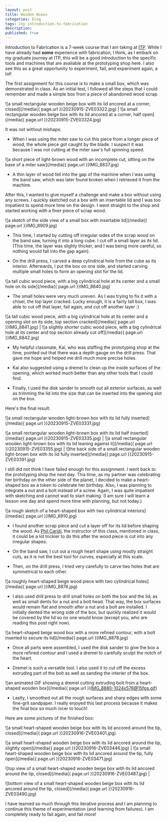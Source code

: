 ```yaml
---
layout: post
title: Wooden Boxes
categories: blog
tags: itp introduction-to-fabrication
description: 
published: true
---
```


Introduction to Fabrication is a 7-week course that I am taking at [ITP](https://tisch.nyu.edu/itp). While I have already had **some** experience with fabrication, I think, as I embark on my graduate journey at ITP, this will be a good introduction to the specific tools and machines that are available at the prototyping shop here. I also see this as a great opportunity to experiment, fail, and experiment again, a lot!

The first assignment for this course is to make a small box, which was demonstrated in class. As an initial test, I followed all the steps that I could remember and made a simple box from a piece of abandoned wood scrap.

![a small rectangular wooden beige box with its lid ancored at a corner, closed](/media{{ page.url }}20230915-ZVE03322.jpg) | ![a small rectangular wooden beige box with its lid ancored at a corner, half open](/media{{ page.url }}20230915-ZVE03324.jpg)

It was not without mishaps:

- When I was using the miter saw to cut this piece from a longer piece of wood, the whole piece got caught by the blade. I suspect it was because I was not cutting at the miter saw's full spinning speed.

![a short piece of light-brown wood with an incomplete cut, sitting on the base of a miter saw](/media{{ page.url }}IMG_8837.jpg)

- A thin layer of wood fell into the gap of the machine when I was using the band saw, which was later found broken when I retrieved it from the machine.

After this, I wanted to give myself a challenge and make a box without using any screws. I quickly sketched out a box with an insertable lid and I was too impatient to spend more time on the design. I went straight to the shop and started working with a finer piece of scrap wood.

![a sketch of the side view of a small box with insertable lid](/media{{ page.url }}IMG_8909.jpg)

- This time, I started by cutting off irregular sides of the scrap wood on the band saw, turning it into a long cube. I cut off a small layer as its lid. (This time, the layer was slighly thicker, and I was being more careful, so nothing would fall into the gap again).

- On the drill press, I carved a deep cylindrical hole from the cube as its interior. Afterwards, I put the box on one side, and started carving multiple small holes to form an opening slot for the lid.

![a tall cubic wood piece, with a big cylindrical hole at its center and a small hole on its side](/media{{ page.url }}IMG_8840.jpg)

- The small holes were very much uneven. As I was trying to fix it with a chisel, the top layer cracked. Lucky enough, it is a fairly tall box, I was able to cut off that layer, fail again, and cut off another layer :)

![a tall cubic wood piece, with a big cylindrical hole at its center and a opening slot on its side, top section cracked](/media{{ page.url }}IMG_8841.jpg) | ![a slightly shorter cubic wood piece, with a big cylindrical hole at its center and top section already cut off](/media{{ page.url }}IMG_8842.jpg)

- My helpful classmate, Kai, who was staffing the prototyping shop at the time, pointed out that there was a depth gauge on the drill press. That gave me hope and helped me drill much more precise holes.

- Kai also suggested using a dremel to clean up the inside surfaces of the opening, which worked much better than any other tools that I could find.

- Finally, I used the disk sander to smooth out all exterior surfaces, as well as trimming the lid into the size that can be inserted into the opening slot on the box.

Here's the final result:

![a small rectangular wooden light-brown box with its lid fully inserted](/media{{ page.url }}20230915-ZVE03331.jpg)

![a small rectangular wooden light-brown box with its lid half inserted](/media{{ page.url }}20230915-ZVE03335.jpg) | ![a small rectangular wooden light-brown box with its lid leaning against it](/media{{ page.url }}20230915-ZVE03355.jpg) | ![the back side of a small rectangular wooden light-brown box with its lid fully inserted](/media{{ page.url }}20230915-ZVE03391.jpg)

I still did not think I have failed enough for this assignment. I went back to the prototyping shop the next day. This time, as my partner was celebrating her birthday on the other side of the planet, I decided to make a heart-shaped box as a token to celebrate her birthday. Also, I was planning to integrate a nut and a bolt instead of a screw. Again, I was quite impatient with sketching and cannot wait to start making. (I am sure I will learn a lesson one day and spend more time with planning, but not today.) 

![a rough sketch of a heart-shaped box with two cylindrical interiors](/media{{ page.url }}IMG_8910.jpg)

- I found another scrap piece and cut a layer off for its lid before shaping the wood. As [Phil Caridi](https://philcaridi.com), the instructor of this class, mentioned in class, it could be a lot trickier to do this after the wood piece is cut into any irregular shapes.

- On the band saw, I cut out a rough heart shape using mostly straight cuts, as it is not the best tool for curves, especially at this scale.

- Then, on the drill press, I tried very carefully to carve two holes that are symmetrical to each other.

![a roughly heart-shaped beige wood piece with two cylindrical holes](/media{{ page.url }}IMG_8876.jpg)

- I also used drill press to drill small holes on both the box and the lid, as well as small dents for a nut and a bolt head. That way, the box surfaces would remain flat and smooth after a nut and a bolt are installed. I initially dented the wrong side of the box, but quickly realized it would be covered by the lid so no one would know (except you, who are reading this post right now).

![a heart-shaped beige wood box with a more refined contour, with a bolt inserted to secure its lid](/media{{ page.url }}IMG_8878.jpg)

- Once all parts were assembled, I used the disk sander to give the box a more refined contour and I used a dremel to carefully sculpt the notch of the heart.

- Dremel is such a versatile tool. I also used it to cut off the excess extruding part of the bolt as well as sanding the interier of the box.

![an animated GIF showing a dremel cutting extruding bolt from a heart-shaped wooden box](/media{{ page.url }}IMG_8880-1024x576@15fps.gif)

- Lastly, I smoothed out all the rough surfaces and sharp edges with some fine-grit sandpaper. I really enjoyed this last process because it makes the final box so much nicer to touch!

Here are some pictures of the finished box:

![a small heart-shaped wooden beige box with its lid ancored around the tip, closed](/media{{ page.url }}20230916-ZVE03401.jpg)

![a small heart-shaped wooden beige box with its lid ancored around the tip, slightly open](/media{{ page.url }}20230916-ZVE03446.jpg) | ![a small heart-shaped wooden beige box with its lid ancored around the tip, fully open](/media{{ page.url }}20230916-ZVE03471.jpg)

![top view of a small heart-shaped wooden beige box with its lid ancored around the tip, closed](/media{{ page.url }}20230916-ZVE03487.jpg) |

![bottom view of a small heart-shaped wooden beige box with its lid ancored around the tip, closed](/media{{ page.url }}20230916-ZVE03490.jpg)

I have learned so much through this iterative process and I am planning to continue this theme of experimentation (and learning from failures). I am completely ready to fail again, and fail more!
